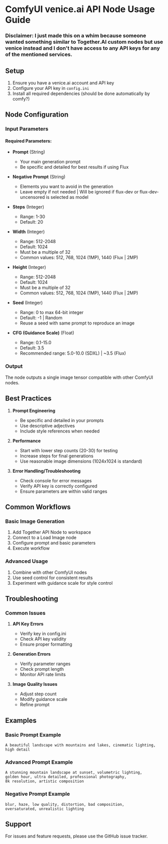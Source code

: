 # ComfyUI venice.ai API Node Usage Guide

### Disclaimer: I just made this on a whim because someone wanted something similar to Together.AI custom nodes but use venice instead and I don't have access to any API keys for any of the mentioned services.

## Setup

1. Ensure you have a venice.ai account and API key
2. Configure your API key in `config.ini`
3. Install all required dependencies (should be done automatically by comfy?)

## Node Configuration

### Input Parameters

#### Required Parameters:
- **Prompt** (String)
  - Your main generation prompt
  - Be specific and detailed for best results if using Flux

- **Negative Prompt** (String)
  - Elements you want to avoid in the generation
  - Leave empty if not needed | Will be ignored if flux-dev or flux-dev-uncensored is selected as model

- **Steps** (Integer)
  - Range: 1-30
  - Default: 20

- **Width** (Integer)
  - Range: 512-2048
  - Default: 1024
  - Must be a multiple of 32
  - Common values: 512, 768, 1024 (1MP), 1440 (Flux | 2MP)

- **Height** (Integer)
  - Range: 512-2048
  - Default: 1024
  - Must be a multiple of 32
  - Common values: 512, 768, 1024 (1MP), 1440 (Flux | 2MP)

- **Seed** (Integer)
  - Range: 0 to max 64-bit integer
  - Default: -1 | Random
  - Reuse a seed with same prompt to reproduce an image 

- **CFG (Guidance Scale)** (Float)
  - Range: 0.1-15.0
  - Default: 3.5
  - Recommended range: 5.0-10.0 (SDXL) | ~3.5 (Flux)

### Output

The node outputs a single image tensor compatible with other ComfyUI nodes.

## Best Practices

1. **Prompt Engineering**
   - Be specific and detailed in your prompts
   - Use descriptive adjectives
   - Include style references when needed

2. **Performance**
   - Start with lower step counts (20-30) for testing
   - Increase steps for final generations
   - Use reasonable image dimensions (1024x1024 is standard)

3. **Error Handling/Troubleshooting**
   - Check console for error messages
   - Verify API key is correctly configured
   - Ensure parameters are within valid ranges

## Common Workflows

### Basic Image Generation
1. Add Together API Node to workspace
2. Connect to a Load Image node
3. Configure prompt and basic parameters
4. Execute workflow

### Advanced Usage
1. Combine with other ComfyUI nodes
2. Use seed control for consistent results
3. Experiment with guidance scale for style control

## Troubleshooting

### Common Issues

1. **API Key Errors**
   - Verify key in config.ini
   - Check API key validity
   - Ensure proper formatting

2. **Generation Errors**
   - Verify parameter ranges
   - Check prompt length
   - Monitor API rate limits

3. **Image Quality Issues**
   - Adjust step count
   - Modify guidance scale
   - Refine prompt

## Examples

### Basic Prompt Example
```
A beautiful landscape with mountains and lakes, cinematic lighting, high detail
```

### Advanced Prompt Example
```
A stunning mountain landscape at sunset, volumetric lighting, 
golden hour, ultra detailed, professional photography, 
8k resolution, artistic composition
```

### Negative Prompt Example
```
blur, haze, low quality, distortion, bad composition, 
oversaturated, unrealistic lighting
```

## Support

For issues and feature requests, please use the GitHub issue tracker.
